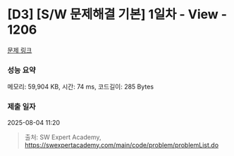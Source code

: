 # [D3] [S/W 문제해결 기본] 1일차 - View - 1206 

[문제 링크](https://swexpertacademy.com/main/code/problem/problemDetail.do?contestProbId=AV134DPqAA8CFAYh) 

### 성능 요약

메모리: 59,904 KB, 시간: 74 ms, 코드길이: 285 Bytes

### 제출 일자

2025-08-04 11:20



> 출처: SW Expert Academy, https://swexpertacademy.com/main/code/problem/problemList.do